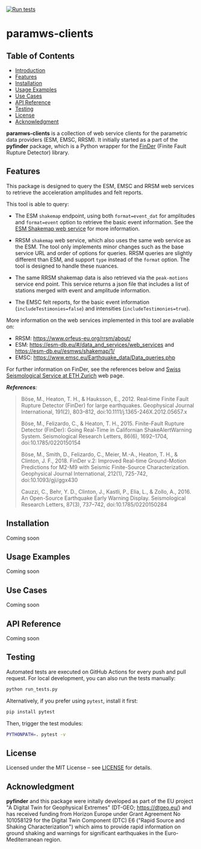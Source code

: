 [![Run tests](https://github.com/sceylan/paramws-clients/actions/workflows/tests.yml/badge.svg)](https://github.com/sceylan/paramws-clients/actions/workflows/tests.yml)

# paramws-clients

## Table of Contents
- [Introduction](#paramws-clients)
- [Features](#features)
- [Installation](#installation)
- [Usage Examples](#usage-examples)
- [Use Cases](#use-cases)
- [API Reference](#api-reference)
- [Testing](#testing)
- [License](#license)
- [Acknowledgment](#acknowledgment)

**paramws-clients** is a collection of web service clients for the parametric data providers (ESM, EMSC, RRSM). It initially started as a part of the **pyfinder** package, which is a Python wrapper for the [FinDer](https://docs.gempa.de/sed-eew/current/base/intro-finder.html#finder) (Finite Fault Rupture Detector) library.  

## Features

This package is designed to query the ESM, EMSC and RRSM web services to retrieve the acceleration amplitudes and felt reports. 

This tool is able to query:
- The ESM ```shakemap``` endpoint, using both ```format=event_dat``` for amplitudes and ```format=event``` option to retrieve the basic event information. See the [ESM Shakemap web service](https://esm-db.eu//esmws/shakemap/1/query-options.html) for more information. 

- RRSM ```shakemap``` web service, which also uses the same web service as the ESM. The tool only implements minor changes such as the base service URL and order of options for queries. RRSM queries are slightly different than ESM, and support ```type``` instead of the ```format``` option. The tool is designed to handle these nuances.  

- The same RRSM shakemap data is also retrieved via the ```peak-motions``` service end point. This service returns a json file that includes a list of stations merged with event and amplitude information.  

- The EMSC felt reports, for the basic event information (```includeTestimonies=false```) and intensities (```includeTestimonies=true```).

More information on the web services implemented in this tool are avaliable on:
- RRSM: https://www.orfeus-eu.org/rrsm/about/
- ESM: https://esm-db.eu/#/data_and_services/web_services and https://esm-db.eu//esmws/shakemap/1/
- EMSC: https://www.emsc.eu/Earthquake_data/Data_queries.php

For further information on FinDer, see the references below and [Swiss Seismological Service at ETH Zurich](http://www.seismo.ethz.ch/en/knowledge/earthquake-data-and-analysis-tools/EEW/finite-fault-rupture-detector-finder/) web page.

_**References**:_

> Böse, M., Heaton, T. H., & Hauksson, E., 2012. Real‐time Finite Fault Rupture Detector (FinDer) for large earthquakes. Geophysical Journal International, 191(2), 803–812, doi:10.1111/j.1365-246X.2012.05657.x
>
> Böse, M., Felizardo, C., & Heaton, T. H., 2015. Finite-Fault Rupture Detector (FinDer): Going Real-Time in Californian ShakeAlertWarning System. Seismological Research Letters, 86(6), 1692–1704, doi:10.1785/0220150154
>
> Böse, M., Smith, D., Felizardo, C., Meier, M.-A., Heaton, T. H., & Clinton, J. F., 2018. FinDer v.2: Improved Real-time Ground-Motion Predictions for M2-M9 with Seismic Finite-Source Characterization. Geophysical Journal International, 212(1), 725-742, doi:10.1093/gji/ggx430
>
> Cauzzi, C., Behr, Y. D., Clinton, J., Kastli, P., Elia, L., & Zollo, A., 2016. An Open-Source Earthquake Early Warning Display. Seismological Research Letters, 87(3), 737–742, doi:10.1785/0220150284

## Installation
Coming soon

## Usage Examples
Coming soon

## Use Cases
Coming soon

## API Reference
Coming soon

## Testing
Automated tests are executed on GitHub Actions for every push and pull request. For local development, you can also run the tests manually:

```bash
python run_tests.py
```

Alternatively, if you prefer using `pytest`, install it first:

```bash
pip install pytest
```

Then, trigger the test modules:

```bash
PYTHONPATH=. pytest -v
```

## License
Licensed under the MIT License – see [LICENSE](./LICENSE) for details.

## Acknowledgment
**pyfinder** and this package were initally developed as part of the EU project "A Digital Twin for Geophysical Extremes" (DT-GEO; https://dtgeo.eu/) and has received funding from Horizon Europe under Grant Agreement No 101058129 for the Digital Twin Component (DTC) E6 ("Rapid Source and Shaking Characterization") which aims to provide rapid information on ground shaking and warnings for significant earthquakes in the Euro-Mediterranean region.
